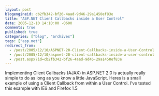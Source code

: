 ```yaml
---
layout: post
blogengineid: cb2fb342-bf26-4aad-9d46-29a1450ef83e
title: "ASP.NET Client Callbacks inside a User Control"
date: 2005-12-10 14:10:00 -0600
comments: true
published: true
categories: ["blog", "archives"]
tags: ["asp.net"]
redirect_from: 
  - /post/2005/12/10/ASPNET-20-Client-Callbacks-inside-a-User-Control
  - /post/2005/12/10/aspnet-20-client-callbacks-inside-a-user-control
  - /post.aspx?id=cb2fb342-bf26-4aad-9d46-29a1450ef83e
---
```

<!-- more -->

Implementing Client Callbacks (AJAX) in ASP.NET 2.0 is actually really simple to do as long as you know a little JavaScript. Heres is a small example of using a Client Callback from within a User Control. I've tested this example with IE6 and Firefox 1.5
<div class="Indent">
<pre><div><!--

Code highlighting produced by Actipro CodeHighlighter (freeware)
http://www.CodeHighlighter.com/

--><span style="COLOR: #008080"> 1</span> <span style="COLOR: #000000"><</span><span style="COLOR: #000000">%@ Control Language</span><span style="COLOR: #000000">=</span><span style="COLOR: #000000">"</span><span style="COLOR: #000000">VB</span><span style="COLOR: #000000">"</span><span style="COLOR: #000000"> ClassName</span><span style="COLOR: #000000">=</span><span style="COLOR: #000000">"</span><span style="COLOR: #000000">ClientCallbackControl</span><span style="COLOR: #000000">"</span><span style="COLOR: #000000">%</span><span style="COLOR: #000000">></span><span style="COLOR: #000000">
</span><span style="COLOR: #008080"> 2</span> <span style="COLOR: #000000"><</span><span style="COLOR: #000000">%@ </span><span style="COLOR: #0000ff">Implements</span><span style="COLOR: #000000"> </span><span style="COLOR: #0000ff">Interface</span><span style="COLOR: #000000">=</span><span style="COLOR: #000000">"</span><span style="COLOR: #000000">System.Web.UI.ICallbackEventHandler</span><span style="COLOR: #000000">"</span><span style="COLOR: #000000">%</span><span style="COLOR: #000000">></span><span style="COLOR: #000000">
</span><span style="COLOR: #008080"> 3</span> <span style="COLOR: #000000"><</span><span style="COLOR: #000000">script runat</span><span style="COLOR: #000000">=</span><span style="COLOR: #000000">"</span><span style="COLOR: #000000">server</span><span style="COLOR: #000000">"</span><span style="COLOR: #000000">></span><span style="COLOR: #000000">
</span><span style="COLOR: #008080"> 4</span> <span style="COLOR: #000000">    </span><span style="COLOR: #008000">'</span><span style="COLOR: #008000">'This is the variable that holds the client callback</span><span style="COLOR: #008000">
</span><span style="COLOR: #008080"> 5</span> <span style="COLOR: #000000">    </span><span style="COLOR: #008000">'</span><span style="COLOR: #008000">'results that will be returned to the client.</span><span style="COLOR: #008000">
</span><span style="COLOR: #008080"> 6</span> <span style="COLOR: #000000">    </span><span style="COLOR: #0000ff">Dim</span><span style="COLOR: #000000"> MyCallbackResult </span><span style="COLOR: #0000ff">As</span><span style="COLOR: #000000"> </span><span style="COLOR: #0000ff">String</span><span style="COLOR: #000000">
</span><span style="COLOR: #008080"> 7</span> <span style="COLOR: #000000">
</span><span style="COLOR: #008080"> 8</span> <span style="COLOR: #000000">    </span><span style="COLOR: #008000">'</span><span style="COLOR: #008000">'This is the server-side function that is called when the</span><span style="COLOR: #008000">
</span><span style="COLOR: #008080"> 9</span> <span style="COLOR: #000000">    </span><span style="COLOR: #008000">'</span><span style="COLOR: #008000">'client callback results are returned to the browser.</span><span style="COLOR: #008000">
</span><span style="COLOR: #008080">10</span> <span style="COLOR: #000000">    </span><span style="COLOR: #0000ff">Public</span><span style="COLOR: #000000"> </span><span style="COLOR: #0000ff">Function</span><span style="COLOR: #000000"> GetCallbackResult() </span><span style="COLOR: #0000ff">As</span><span style="COLOR: #000000"> </span><span style="COLOR: #0000ff">String</span><span style="COLOR: #000000"> </span><span style="COLOR: #0000ff">Implements</span><span style="COLOR: #000000"> System.Web.UI.ICallbackEventHandler.GetCallbackResult
</span><span style="COLOR: #008080">11</span> <span style="COLOR: #000000">        </span><span style="COLOR: #0000ff">Return</span><span style="COLOR: #000000"> MyCallbackResult
</span><span style="COLOR: #008080">12</span> <span style="COLOR: #000000">    </span><span style="COLOR: #0000ff">End Function</span><span style="COLOR: #000000">
</span><span style="COLOR: #008080">13</span> <span style="COLOR: #000000">
</span><span style="COLOR: #008080">14</span> <span style="COLOR: #000000">    </span><span style="COLOR: #008000">'</span><span style="COLOR: #008000">'This is the server-side function that is called when the</span><span style="COLOR: #008000">
</span><span style="COLOR: #008080">15</span> <span style="COLOR: #000000">    </span><span style="COLOR: #008000">'</span><span style="COLOR: #008000">'client callback is fired off.</span><span style="COLOR: #008000">
</span><span style="COLOR: #008080">16</span> <span style="COLOR: #000000">    </span><span style="COLOR: #0000ff">Public</span><span style="COLOR: #000000"> </span><span style="COLOR: #0000ff">Sub</span><span style="COLOR: #000000"> RaiseCallbackEvent(</span><span style="COLOR: #0000ff">ByVal</span><span style="COLOR: #000000"> eventArgument </span><span style="COLOR: #0000ff">As</span><span style="COLOR: #000000"> </span><span style="COLOR: #0000ff">String</span><span style="COLOR: #000000">) </span><span style="COLOR: #0000ff">Implements</span><span style="COLOR: #000000"> System.Web.UI.ICallbackEventHandler.RaiseCallbackEvent
</span><span style="COLOR: #008080">17</span> <span style="COLOR: #000000">        MyCallbackResult </span><span style="COLOR: #000000">=</span><span style="COLOR: #000000"> Now.ToString
</span><span style="COLOR: #008080">18</span> <span style="COLOR: #000000">    </span><span style="COLOR: #0000ff">End Sub</span><span style="COLOR: #000000">
</span><span style="COLOR: #008080">19</span> <span style="COLOR: #000000">
</span><span style="COLOR: #008080">20</span> <span style="COLOR: #000000">    </span><span style="COLOR: #0000ff">Protected</span><span style="COLOR: #000000"> </span><span style="COLOR: #0000ff">Sub</span><span style="COLOR: #000000"> Page_Load(</span><span style="COLOR: #0000ff">ByVal</span><span style="COLOR: #000000"> sender </span><span style="COLOR: #0000ff">As</span><span style="COLOR: #000000"> </span><span style="COLOR: #0000ff">Object</span><span style="COLOR: #000000">, </span><span style="COLOR: #0000ff">ByVal</span><span style="COLOR: #000000"> e </span><span style="COLOR: #0000ff">As</span><span style="COLOR: #000000"> System.EventArgs) </span><span style="COLOR: #0000ff">Handles</span><span style="COLOR: #000000"> </span><span style="COLOR: #0000ff">Me</span><span style="COLOR: #000000">.Load
</span><span style="COLOR: #008080">21</span> <span style="COLOR: #000000">        </span><span style="COLOR: #008000">'</span><span style="COLOR: #008000">'Get Client Side ID of this instance of the User Control</span><span style="COLOR: #008000">
</span><span style="COLOR: #008080">22</span> <span style="COLOR: #000000">        </span><span style="COLOR: #008000">'</span><span style="COLOR: #008000">'This will be used to Prefix all the JavaScript functions</span><span style="COLOR: #008000">
</span><span style="COLOR: #008080">23</span> <span style="COLOR: #000000">        </span><span style="COLOR: #008000">'</span><span style="COLOR: #008000">'this control uses so that you can have multiple instances</span><span style="COLOR: #008000">
</span><span style="COLOR: #008080">24</span> <span style="COLOR: #000000">        </span><span style="COLOR: #008000">'</span><span style="COLOR: #008000">'of this control on the same page.</span><span style="COLOR: #008000">
</span><span style="COLOR: #008080">25</span> <span style="COLOR: #000000">        </span><span style="COLOR: #0000ff">Dim</span><span style="COLOR: #000000"> strJSCallbackPrefix </span><span style="COLOR: #0000ff">As</span><span style="COLOR: #000000"> </span><span style="COLOR: #0000ff">String</span><span style="COLOR: #000000"> </span><span style="COLOR: #000000">=</span><span style="COLOR: #000000"> </span><span style="COLOR: #0000ff">Me</span><span style="COLOR: #000000">.ClientID
</span><span style="COLOR: #008080">26</span> <span style="COLOR: #000000">
</span><span style="COLOR: #008080">27</span> <span style="COLOR: #000000">        </span><span style="COLOR: #008000">'</span><span style="COLOR: #008000">'Get the JavaScript that will callback to the server</span><span style="COLOR: #008000">
</span><span style="COLOR: #008080">28</span> <span style="COLOR: #000000">        </span><span style="COLOR: #0000ff">Dim</span><span style="COLOR: #000000"> cm </span><span style="COLOR: #0000ff">As</span><span style="COLOR: #000000"> ClientScriptManager </span><span style="COLOR: #000000">=</span><span style="COLOR: #000000"> Page.ClientScript
</span><span style="COLOR: #008080">29</span> <span style="COLOR: #000000">        </span><span style="COLOR: #0000ff">Dim</span><span style="COLOR: #000000"> cbReference </span><span style="COLOR: #0000ff">As</span><span style="COLOR: #000000"> </span><span style="COLOR: #0000ff">String</span><span style="COLOR: #000000">
</span><span style="COLOR: #008080">30</span> <span style="COLOR: #000000">        cbReference </span><span style="COLOR: #000000">=</span><span style="COLOR: #000000"> cm.GetCallbackEventReference(</span><span style="COLOR: #0000ff">Me</span><span style="COLOR: #000000">, _
</span><span style="COLOR: #008080">31</span> <span style="COLOR: #000000">            </span><span style="COLOR: #000000">"</span><span style="COLOR: #000000">arg</span><span style="COLOR: #000000">"</span><span style="COLOR: #000000">, _
</span><span style="COLOR: #008080">32</span> <span style="COLOR: #000000">            strJSCallbackPrefix </span><span style="COLOR: #000000">&amp;</span><span style="COLOR: #000000"> </span><span style="COLOR: #000000">"</span><span style="COLOR: #000000">ReceiveServerData</span><span style="COLOR: #000000">"</span><span style="COLOR: #000000">, _
</span><span style="COLOR: #008080">33</span> <span style="COLOR: #000000">            </span><span style="COLOR: #000000">"</span><span style="COLOR: #000000">context</span><span style="COLOR: #000000">"</span><span style="COLOR: #000000">)
</span><span style="COLOR: #008080">34</span> <span style="COLOR: #000000">
</span><span style="COLOR: #008080">35</span> <span style="COLOR: #000000">        </span><span style="COLOR: #008000">'</span><span style="COLOR: #008000">'Declare the function that will be called to fire off a</span><span style="COLOR: #008000">
</span><span style="COLOR: #008080">36</span> <span style="COLOR: #000000">        </span><span style="COLOR: #008000">'</span><span style="COLOR: #008000">'client callback to the server.</span><span style="COLOR: #008000">
</span><span style="COLOR: #008080">37</span> <span style="COLOR: #000000">        </span><span style="COLOR: #0000ff">Dim</span><span style="COLOR: #000000"> callbackScript </span><span style="COLOR: #0000ff">As</span><span style="COLOR: #000000"> </span><span style="COLOR: #0000ff">String</span><span style="COLOR: #000000"> </span><span style="COLOR: #000000">=</span><span style="COLOR: #000000"> _
</span><span style="COLOR: #008080">38</span> <span style="COLOR: #000000">            </span><span style="COLOR: #000000">"</span><span style="COLOR: #000000">function </span><span style="COLOR: #000000">"</span><span style="COLOR: #000000"> </span><span style="COLOR: #000000">&amp;</span><span style="COLOR: #000000"> strJSCallbackPrefix </span><span style="COLOR: #000000">&amp;</span><span style="COLOR: #000000"> </span><span style="COLOR: #000000">"</span><span style="COLOR: #000000">CallServer(arg, context){</span><span style="COLOR: #000000">"</span><span style="COLOR: #000000"> </span><span style="COLOR: #000000">&amp;</span><span style="COLOR: #000000"> cbReference </span><span style="COLOR: #000000">&amp;</span><span style="COLOR: #000000"> </span><span style="COLOR: #000000">"</span><span style="COLOR: #000000">; }</span><span style="COLOR: #000000">"</span><span style="COLOR: #000000">
</span><span style="COLOR: #008080">39</span> <span style="COLOR: #000000">        cm.RegisterClientScriptBlock(</span><span style="COLOR: #0000ff">Me</span><span style="COLOR: #000000">.GetType(), strJSCallbackPrefix </span><span style="COLOR: #000000">&amp;</span><span style="COLOR: #000000"> </span><span style="COLOR: #000000">"</span><span style="COLOR: #000000">CallServer</span><span style="COLOR: #000000">"</span><span style="COLOR: #000000">, callbackScript, </span><span style="COLOR: #0000ff">True</span><span style="COLOR: #000000">)
</span><span style="COLOR: #008080">40</span> <span style="COLOR: #000000">
</span><span style="COLOR: #008080">41</span> <span style="COLOR: #000000">        </span><span style="COLOR: #008000">'</span><span style="COLOR: #008000">'Declare the function that will recieve the client callback</span><span style="COLOR: #008000">
</span><span style="COLOR: #008080">42</span> <span style="COLOR: #000000">        </span><span style="COLOR: #008000">'</span><span style="COLOR: #008000">'results from the server.</span><span style="COLOR: #008000">
</span><span style="COLOR: #008080">43</span> <span style="COLOR: #000000">        </span><span style="COLOR: #0000ff">Dim</span><span style="COLOR: #000000"> strReceiveServerData </span><span style="COLOR: #0000ff">As</span><span style="COLOR: #000000"> </span><span style="COLOR: #0000ff">String</span><span style="COLOR: #000000"> </span><span style="COLOR: #000000">=</span><span style="COLOR: #000000"> _
</span><span style="COLOR: #008080">44</span> <span style="COLOR: #000000">            </span><span style="COLOR: #000000">"</span><span style="COLOR: #000000">function </span><span style="COLOR: #000000">"</span><span style="COLOR: #000000"> </span><span style="COLOR: #000000">&amp;</span><span style="COLOR: #000000"> strJSCallbackPrefix </span><span style="COLOR: #000000">&amp;</span><span style="COLOR: #000000"> </span><span style="COLOR: #000000">"</span><span style="COLOR: #000000">ReceiveServerData(arg, context){context.innerHTML = arg;}</span><span style="COLOR: #000000">"</span><span style="COLOR: #000000">
</span><span style="COLOR: #008080">45</span> <span style="COLOR: #000000">        cm.RegisterClientScriptBlock(</span><span style="COLOR: #0000ff">Me</span><span style="COLOR: #000000">.GetType, strJSCallbackPrefix </span><span style="COLOR: #000000">&amp;</span><span style="COLOR: #000000"> </span><span style="COLOR: #000000">"</span><span style="COLOR: #000000">ReceiveServerData</span><span style="COLOR: #000000">"</span><span style="COLOR: #000000">, strReceiveServerData, </span><span style="COLOR: #0000ff">True</span><span style="COLOR: #000000">)
</span><span style="COLOR: #008080">46</span> <span style="COLOR: #000000">
</span><span style="COLOR: #008080">47</span> <span style="COLOR: #000000">
</span><span style="COLOR: #008080">48</span> <span style="COLOR: #000000">        </span><span style="COLOR: #008000">'</span><span style="COLOR: #008000">'Set the JavaScript that is run when the button is clicked</span><span style="COLOR: #008000">
</span><span style="COLOR: #008080">49</span> <span style="COLOR: #000000">        </span><span style="COLOR: #008000">'</span><span style="COLOR: #008000">'This sends the context of lblMessage1 so that the</span><span style="COLOR: #008000">
</span><span style="COLOR: #008080">50</span> <span style="COLOR: #000000">        </span><span style="COLOR: #008000">'</span><span style="COLOR: #008000">'ReceiveServerData function can change its value to what is</span><span style="COLOR: #008000">
</span><span style="COLOR: #008080">51</span> <span style="COLOR: #000000">        </span><span style="COLOR: #008000">'</span><span style="COLOR: #008000">'returned from the server.</span><span style="COLOR: #008000">
</span><span style="COLOR: #008080">52</span> <span style="COLOR: #000000">        Button1.OnClientClick </span><span style="COLOR: #000000">=</span><span style="COLOR: #000000"> _
</span><span style="COLOR: #008080">53</span> <span style="COLOR: #000000">            strJSCallbackPrefix </span><span style="COLOR: #000000">&amp;</span><span style="COLOR: #000000"> </span><span style="COLOR: #000000">"</span><span style="COLOR: #000000">CallServer(1, document.getElementById('</span><span style="COLOR: #000000">"</span><span style="COLOR: #000000"> </span><span style="COLOR: #000000">&amp;</span><span style="COLOR: #000000"> lblMessage1.ClientID </span><span style="COLOR: #000000">&amp;</span><span style="COLOR: #000000"> </span><span style="COLOR: #000000">"</span><span style="COLOR: #000000">')); </span><span style="COLOR: #000000">"</span><span style="COLOR: #000000"> </span><span style="COLOR: #000000">&amp;</span><span style="COLOR: #000000"> _
</span><span style="COLOR: #008080">54</span> <span style="COLOR: #000000">            </span><span style="COLOR: #000000">"</span><span style="COLOR: #000000">return false;</span><span style="COLOR: #000000">"</span><span style="COLOR: #000000">
</span><span style="COLOR: #008080">55</span> <span style="COLOR: #000000">
</span><span style="COLOR: #008080">56</span> <span style="COLOR: #000000">
</span><span style="COLOR: #008080">57</span> <span style="COLOR: #000000">        </span><span style="COLOR: #008000">'</span><span style="COLOR: #008000">'Load lblMessage1 with it's value on initial load of the page.</span><span style="COLOR: #008000">
</span><span style="COLOR: #008080">58</span> <span style="COLOR: #000000">        RaiseCallbackEvent(</span><span style="COLOR: #000000">1</span><span style="COLOR: #000000">)
</span><span style="COLOR: #008080">59</span> <span style="COLOR: #000000">        lblMessage1.Text </span><span style="COLOR: #000000">=</span><span style="COLOR: #000000"> GetCallbackResult()
</span><span style="COLOR: #008080">60</span> <span style="COLOR: #000000">    </span><span style="COLOR: #0000ff">End Sub</span><span style="COLOR: #000000">
</span><span style="COLOR: #008080">61</span> <span style="COLOR: #000000"></</span><span style="COLOR: #000000">script</span><span style="COLOR: #000000">></span><span style="COLOR: #000000">
</span><span style="COLOR: #008080">62</span> <span style="COLOR: #000000"><</span><span style="COLOR: #000000">asp:Button ID</span><span style="COLOR: #000000">=</span><span style="COLOR: #000000">"</span><span style="COLOR: #000000">Button1</span><span style="COLOR: #000000">"</span><span style="COLOR: #000000"> runat</span><span style="COLOR: #000000">=</span><span style="COLOR: #000000">"</span><span style="COLOR: #000000">server</span><span style="COLOR: #000000">"</span><span style="COLOR: #000000"> Text</span><span style="COLOR: #000000">=</span><span style="COLOR: #000000">"</span><span style="COLOR: #000000">Get DateTime Stamp</span><span style="COLOR: #000000">"</span><span style="COLOR: #000000"> </span><span style="COLOR: #000000">/></span><span style="COLOR: #000000">
</span><span style="COLOR: #008080">63</span> <span style="COLOR: #000000">&amp;</span><span style="COLOR: #000000">nbsp;</span><span style="COLOR: #000000">&amp;</span><span style="COLOR: #000000">nbsp;
</span><span style="COLOR: #008080">64</span> <span style="COLOR: #000000"><</span><span style="COLOR: #000000">asp:Label runat</span><span style="COLOR: #000000">=</span><span style="COLOR: #000000">"</span><span style="COLOR: #000000">server</span><span style="COLOR: #000000">"</span><span style="COLOR: #000000"> ID</span><span style="COLOR: #000000">=</span><span style="COLOR: #000000">"</span><span style="COLOR: #000000">lblMessage1</span><span style="COLOR: #000000">"</span><span style="COLOR: #000000">></</span><span style="COLOR: #000000">asp:Label</span><span style="COLOR: #000000">></span></div></pre>
</div>
